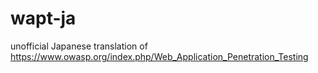wapt-ja
=======

unofficial Japanese translation of https://www.owasp.org/index.php/Web_Application_Penetration_Testing
